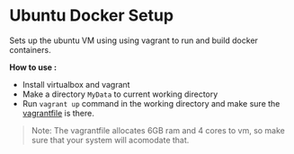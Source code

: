 # Ubuntu Docker Setup

Sets up the ubuntu VM using using vagrant to run and build docker containers.  

__How to use :__   

* Install virtualbox and vagrant
* Make a directory `MyData` to current working directory 
* Run `vagrant up` command in the working directory and make sure the [vagrantfile](Vagrantfile) is there.  

> Note: The vagrantfile allocates 6GB ram and 4 cores to vm, so make sure that your system will acomodate that.   
